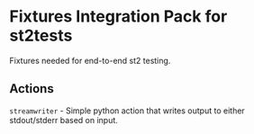 # Fixtures Integration Pack for st2tests

Fixtures needed for end-to-end st2 testing.

## Actions

``streamwriter`` - Simple python action that writes output to either stdout/stderr based on input.
